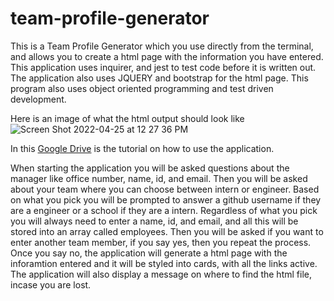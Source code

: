 # team-profile-generator

This is a Team Profile Generator which you use directly from the terminal, and allows you to create a html page with the information you have entered. This application uses inquirer, and jest to test code before it is written out. The application also uses JQUERY and bootstrap for the html page. This program also uses object oriented programming and test driven development. 

Here is an image of what the html output should look like 
![Screen Shot 2022-04-25 at 12 27 36 PM](https://user-images.githubusercontent.com/98415796/165132488-d7591b57-c0ea-4335-a4cc-8e628815992a.png)


In this <a href = 'https://drive.google.com/file/d/1-Z7vMwAX7PXI5sUPLFpEMiscPyJBMSPu/view?usp=sharing'> Google Drive</a> is the tutorial on how to use the application. 

When starting the application you will be asked questions about the manager like office number, name, id, and email. Then you will be asked about your team where you can choose between intern or engineer. Based on what you pick you will be prompted to answer a github username if they are a engineer or a school if they are a intern. Regardless of what you pick you will always need to enter a name, id, and email, and all this will be stored into an array called employees. Then you will be asked if you want to enter another team member, if you say yes, then you repeat the process. Once you say no, the application will generate a html page with the inforamtion entered and it will be styled into cards, with all the links active. The application will also display a message on where to find the html file, incase you are lost. 
